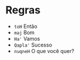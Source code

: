 # Regras

-   `toH` Então
-   `maj` Bom
-   `Ha'` Vamos
-   `Qapla'` Sucesso
-   `nuqneH` O que você quer?
